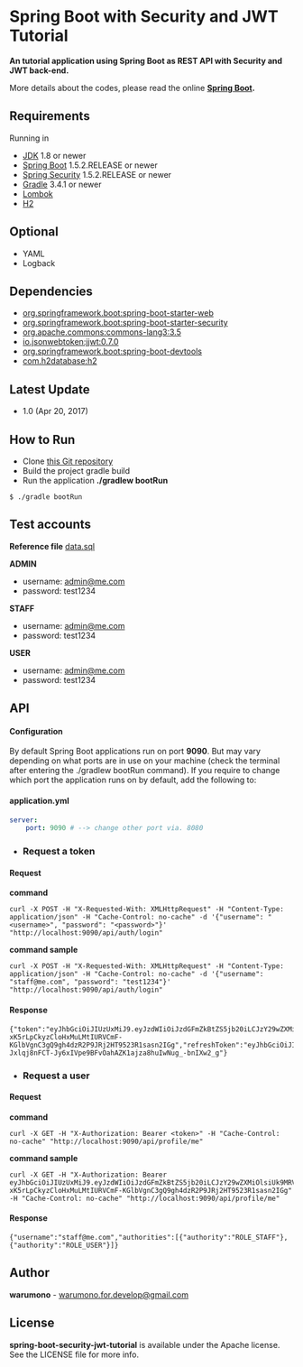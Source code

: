 # Spring Boot with Security and JWT Tutorial
**An tutorial application using Spring Boot as REST API with Security and JWT back-end.**

More details about the codes, please read the online **[Spring Boot](https://projects.spring.io/spring-boot).**

Requirements
------
Running in
+ [JDK](http://www.oracle.com/technetwork/java/javase/downloads/index.html) 1.8 or newer
+ [Spring Boot](https://github.com/spring-projects/spring-boot) 1.5.2.RELEASE or newer
+ [Spring Security](https://github.com/spring-projects/spring-security) 1.5.2.RELEASE or newer
+ [Gradle](https://github.com/gradle/gradle) 3.4.1 or newer
+ [Lombok](https://projectlombok.org)
+ [H2](http://www.h2database.com/html/main.html)

Optional
------
+ YAML
+ Logback

Dependencies
------
+ [org.springframework.boot:spring-boot-starter-web](https://mvnrepository.com/artifact/org.springframework.boot/spring-boot-starter-web)
+ [org.springframework.boot:spring-boot-starter-security](https://mvnrepository.com/artifact/org.springframework.boot/spring-boot-starter-security)
+ [org.apache.commons:commons-lang3:3.5](https://mvnrepository.com/artifact/org.apache.commons/commons-lang3)
+ [io.jsonwebtoken:jjwt:0.7.0](https://mvnrepository.com/artifact/io.jsonwebtoken/jjwt)
+ [org.springframework.boot:spring-boot-devtools](https://mvnrepository.com/artifact/org.springframework.boot/spring-boot-devtools)
+ [com.h2database:h2](https://mvnrepository.com/artifact/com.h2database/h2)

Latest Update
------
+ 1.0 (Apr 20, 2017)

How to Run
------
+ Clone [this Git repository](https://github.com/warumono-for-develop/spring-boot-security-jwt-tutorial)
+ Build the project gradle build
+ Run the application **./gradlew bootRun**
```command
$ ./gradle bootRun
```

Test accounts
------
**Reference file**
[data.sql](https://github.com/warumono-for-develop/spring-boot-security-jwt-tutorial/blob/master/SpringBootSecurityJwtTutorial/src/main/resources/data.sql)

**ADMIN**
+ username: admin@me.com
+ password: test1234

**STAFF**
+ username: admin@me.com
+ password: test1234

**USER**
+ username: admin@me.com
+ password: test1234

API
------
#### Configuration
By default Spring Boot applications run on port **9090**.
But may vary depending on what ports are in use on your machine (check the terminal after entering the ./gradlew bootRun command).
If you require to change which port the application runs on by default, add the following to:

#### application.yml
```yml
server:
    port: 9090 # --> change other port via. 8080
```

+ ### Request a token
#### Request
**command**
```http
curl -X POST -H "X-Requested-With: XMLHttpRequest" -H "Content-Type: application/json" -H "Cache-Control: no-cache" -d '{"username": "<username>", "password": "<password>"}' "http://localhost:9090/api/auth/login"
```

**command sample**
```http
curl -X POST -H "X-Requested-With: XMLHttpRequest" -H "Content-Type: application/json" -H "Cache-Control: no-cache" -d '{"username": "staff@me.com", "password": "test1234"}' "http://localhost:9090/api/auth/login"
```

#### Response
```http
{"token":"eyJhbGciOiJIUzUxMiJ9.eyJzdWIiOiJzdGFmZkBtZS5jb20iLCJzY29wZXMiOlsiUk9MRV9TVEFGRiIsIlJPTEVfVVNFUiJdLCJpc3MiOiJzcHJpbmctYm9vdC1zZWN1cml0eS1qd3QtdHV0b3JpYWwtaXNzdXJlciIsImlhdCI6MTQ5MjU4NjcxMCwiZXhwIjoxNDkyNTg3MDEwfQ.rTNoYxEmdhG7MH6O-xK5rLpCkyzCloHxMuLMtIURVCmF-KGlbVgnC3gQ9gh4dzR2P9JRj2HT9523R1sasn2IGg","refreshToken":"eyJhbGciOiJIUzUxMiJ9.eyJzdWIiOiJzdGFmZkBtZS5jb20iLCJzY29wZXMiOlsiUk9MRV9SRUZSRVNIX1RPS0VOIl0sImlzcyI6InNwcmluZy1ib290LXNlY3VyaXR5LWp3dC10dXRvcmlhbC1pc3N1cmVyIiwiaWF0IjoxNDkyNTg2NzEwLCJleHAiOjE0OTI1ODcwMTAsImp0aSI6ImM4OTU3ZmNhLTA3YjgtNDYzYi1iMDc5LWIwZDBlMGQyYWNlYyJ9.ZstM2QsK_3NmYsiXSiSePHO_ctPPHmaZX-Jxlqj8nFCT-Jy6xIVpe9BFvOahAZK1ajza8huIwNug_-bnIXw2_g"}
```

+ ### Request a user
#### Request
**command**
```http
curl -X GET -H "X-Authorization: Bearer <token>" -H "Cache-Control: no-cache" "http://localhost:9090/api/profile/me"
```

**command sample**
```http
curl -X GET -H "X-Authorization: Bearer eyJhbGciOiJIUzUxMiJ9.eyJzdWIiOiJzdGFmZkBtZS5jb20iLCJzY29wZXMiOlsiUk9MRV9TVEFGRiIsIlJPTEVfVVNFUiJdLCJpc3MiOiJzcHJpbmctYm9vdC1zZWN1cml0eS1qd3QtdHV0b3JpYWwtaXNzdXJlciIsImlhdCI6MTQ5MjU4NjcxMCwiZXhwIjoxNDkyNTg3MDEwfQ.rTNoYxEmdhG7MH6O-xK5rLpCkyzCloHxMuLMtIURVCmF-KGlbVgnC3gQ9gh4dzR2P9JRj2HT9523R1sasn2IGg" -H "Cache-Control: no-cache" "http://localhost:9090/api/profile/me"
```

#### Response
```http
{"username":"staff@me.com","authorities":[{"authority":"ROLE_STAFF"},{"authority":"ROLE_USER"}]}
```

Author
------
**warumono** - <warumono.for.develop@gmail.com>

License
------
**spring-boot-security-jwt-tutorial** is available under the Apache license. See the LICENSE file for more info.
